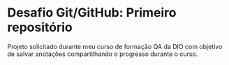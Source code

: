 # Desafio Git/GitHub: Primeiro repositório

Projeto solicitado durante meu curso de formação QA da DIO com objetivo de salvar anotações compartilhando o progresso durante o curso.
